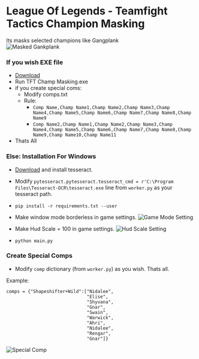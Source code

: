 # League Of Legends - Teamfight Tactics Champion Masking
Its masks selected champions like Gangplank<br>
![Masked Gankplank](https://github.com/tufanYavas/LoL-TFT-Champion-Masking/blob/master/images/maskedimg.png)

### If you wish EXE file
- [Download](https://onedrive.live.com/?authkey=%21AKS5lZGlpXlJOq8&id=DCFFB231A712BAA8%213588&cid=DCFFB231A712BAA8)
- Run TFT Champ Masking.exe
- if you create special coms:
  - Modify comps.txt
  - Rule:
    - ```Comp Name,Champ Name1,Champ Name2,Champ Name3,Champ Name4,Champ Name5,Champ Name6,Champ Name7,Champ Name8,Champ Name9```
    - ```Comp Name2,Champ Name1,Champ Name2,Champ Name3,Champ Name4,Champ Name5,Champ Name6,Champ Name7,Champ Name8,Champ Name9,Champ Name10,Champ Name11```
- Thats All
    
### Else: Installation For Windows
- [Download](https://github.com/UB-Mannheim/tesseract/wiki) and install tesseract.
- Modify ```pytesseract.pytesseract.tesseract_cmd = r'C:\Program Files\Tesseract-OCR\tesseract.exe``` line from ```worker.py``` as your tesseract path.
- ```pip install -r requirements.txt --user```
- Make window mode borderless in game settings.
![Game Mode Setting](https://github.com/tufanYavas/LoL-TFT-Champion-Masking/blob/master/images/borderlessoption.png)
- Make Hud Scale = 100 in game settings.
![Hud Scale Setting](https://github.com/tufanYavas/LoL-TFT-Champion-Masking/blob/master/images/hudscaleoption.jpg)

- ```python main.py```

### Create Special Comps
- Modify ```comp``` dictionary (from ```worker.py```) as you wish. Thats all.

Example:
```
comps = {"Shapeshifter+Wild":["Nidalee",
                              "Elise",
                              "Shyvana",
                              "Gnar",
                              "Swain",
                              "Warwick",
                              "Ahri",
                              "Nidalee",
                              "Rengar",
                              "Gnar"]}
```
![Special Comp](https://github.com/tufanYavas/LoL-TFT-Champion-Masking/blob/master/images/specialcomp.png)
